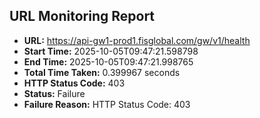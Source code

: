 ## URL Monitoring Report

- **URL:** https://api-gw1-prod1.fisglobal.com/gw/v1/health
- **Start Time:** 2025-10-05T09:47:21.598798
- **End Time:** 2025-10-05T09:47:21.998765
- **Total Time Taken:** 0.399967 seconds
- **HTTP Status Code:** 403
- **Status:** Failure
- **Failure Reason:** HTTP Status Code: 403
